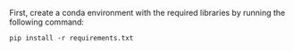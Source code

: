First, create a conda environment with the required libraries by running the following command:
```
pip install -r requirements.txt
```
